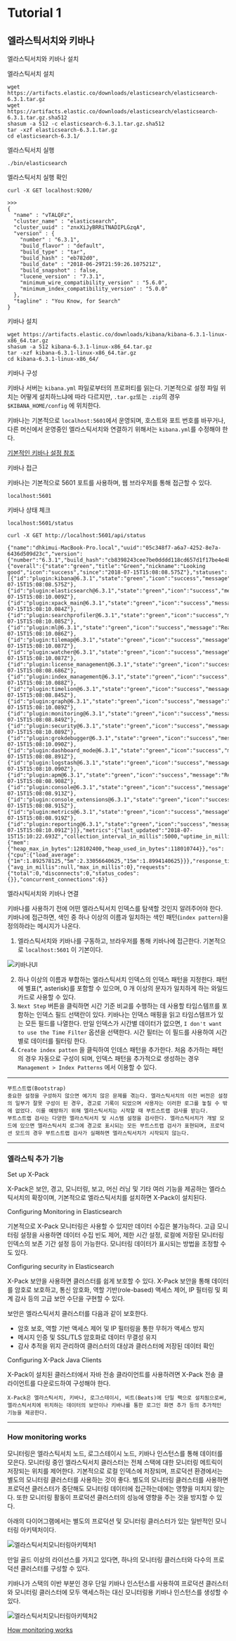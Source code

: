 # Tutorial 1

## 엘라스틱서치와 키바나

엘라스틱서치와 키바나 설치

엘라스틱서치 설치

```
wget https://artifacts.elastic.co/downloads/elasticsearch/elasticsearch-6.3.1.tar.gz
wget https://artifacts.elastic.co/downloads/elasticsearch/elasticsearch-6.3.1.tar.gz.sha512
shasum -a 512 -c elasticsearch-6.3.1.tar.gz.sha512 
tar -xzf elasticsearch-6.3.1.tar.gz
cd elasticsearch-6.3.1/ 
```

엘라스틱서치 실행

```
./bin/elasticsearch
```

엘라스틱서치 실행 확인

```
curl -X GET localhost:9200/

>>>
{
  "name" : "vTALQFz",
  "cluster_name" : "elasticsearch",
  "cluster_uuid" : "znxXiJyBRRiTNADIPLGzqA",
  "version" : {
    "number" : "6.3.1",
    "build_flavor" : "default",
    "build_type" : "tar",
    "build_hash" : "eb782d0",
    "build_date" : "2018-06-29T21:59:26.107521Z",
    "build_snapshot" : false,
    "lucene_version" : "7.3.1",
    "minimum_wire_compatibility_version" : "5.6.0",
    "minimum_index_compatibility_version" : "5.0.0"
  },
  "tagline" : "You Know, for Search"
}
```

키바나 설치

```
wget https://artifacts.elastic.co/downloads/kibana/kibana-6.3.1-linux-x86_64.tar.gz
shasum -a 512 kibana-6.3.1-linux-x86_64.tar.gz 
tar -xzf kibana-6.3.1-linux-x86_64.tar.gz
cd kibana-6.3.1-linux-x86_64/ 
```

키바나 구성

키바나 서버는 `kibana.yml` 파일로부터의 프로퍼티를 읽는다. 기본적으로 설정 파일 위치는 어떻게 설치하느냐에 따라 다르지만, `.tar.gz`또는 `.zip`의 경우 `$KIBANA_HOME/config` 에 위치한다. 

키바나는 기본적으로 `localhost:5601`에서 운영되며, 호스트와 포트 번호를 바꾸거나, 다른 머신에서 운영중인 엘라스틱서치와 연결하기 위해서는 `kibana.yml`를 수정해야 한다.

[기본적인 키바나 설정 참조](https://www.elastic.co/guide/en/kibana/current/settings.html)

키바나 접근

키바나는 기본적으로 5601 포트를 사용하며, 웹 브라우저를 통해 접근할 수 있다.

```
localhost:5601
```

키바나 상태 체크

```
localhost:5601/status

curl -X GET http://localhost:5601/api/status

{"name":"dhkimui-MacBook-Pro.local","uuid":"05c348f7-a6a7-4252-8e7a-6436d509d23c","version":{"number":"6.3.1","build_hash":"cb8398243cee7be0dddd118cd657d1f17be4e4be","build_number":17276,"build_snapshot":false},"status":{"overall":{"state":"green","title":"Green","nickname":"Looking good","icon":"success","since":"2018-07-15T15:08:08.575Z"},"statuses":[{"id":"plugin:kibana@6.3.1","state":"green","icon":"success","message":"Ready","since":"2018-07-15T15:08:08.575Z"},{"id":"plugin:elasticsearch@6.3.1","state":"green","icon":"success","message":"Ready","since":"2018-07-15T15:08:10.009Z"},{"id":"plugin:xpack_main@6.3.1","state":"green","icon":"success","message":"Ready","since":"2018-07-15T15:08:10.084Z"},{"id":"plugin:searchprofiler@6.3.1","state":"green","icon":"success","message":"Ready","since":"2018-07-15T15:08:10.085Z"},{"id":"plugin:ml@6.3.1","state":"green","icon":"success","message":"Ready","since":"2018-07-15T15:08:10.086Z"},{"id":"plugin:tilemap@6.3.1","state":"green","icon":"success","message":"Ready","since":"2018-07-15T15:08:10.087Z"},{"id":"plugin:watcher@6.3.1","state":"green","icon":"success","message":"Ready","since":"2018-07-15T15:08:10.087Z"},{"id":"plugin:license_management@6.3.1","state":"green","icon":"success","message":"Ready","since":"2018-07-15T15:08:08.686Z"},{"id":"plugin:index_management@6.3.1","state":"green","icon":"success","message":"Ready","since":"2018-07-15T15:08:10.088Z"},{"id":"plugin:timelion@6.3.1","state":"green","icon":"success","message":"Ready","since":"2018-07-15T15:08:08.845Z"},{"id":"plugin:graph@6.3.1","state":"green","icon":"success","message":"Ready","since":"2018-07-15T15:08:10.089Z"},{"id":"plugin:monitoring@6.3.1","state":"green","icon":"success","message":"Ready","since":"2018-07-15T15:08:08.849Z"},{"id":"plugin:security@6.3.1","state":"green","icon":"success","message":"Ready","since":"2018-07-15T15:08:10.089Z"},{"id":"plugin:grokdebugger@6.3.1","state":"green","icon":"success","message":"Ready","since":"2018-07-15T15:08:10.090Z"},{"id":"plugin:dashboard_mode@6.3.1","state":"green","icon":"success","message":"Ready","since":"2018-07-15T15:08:08.891Z"},{"id":"plugin:logstash@6.3.1","state":"green","icon":"success","message":"Ready","since":"2018-07-15T15:08:10.090Z"},{"id":"plugin:apm@6.3.1","state":"green","icon":"success","message":"Ready","since":"2018-07-15T15:08:08.908Z"},{"id":"plugin:console@6.3.1","state":"green","icon":"success","message":"Ready","since":"2018-07-15T15:08:08.913Z"},{"id":"plugin:console_extensions@6.3.1","state":"green","icon":"success","message":"Ready","since":"2018-07-15T15:08:08.915Z"},{"id":"plugin:metrics@6.3.1","state":"green","icon":"success","message":"Ready","since":"2018-07-15T15:08:08.919Z"},{"id":"plugin:reporting@6.3.1","state":"green","icon":"success","message":"Ready","since":"2018-07-15T15:08:10.091Z"}]},"metrics":{"last_updated":"2018-07-15T15:10:22.693Z","collection_interval_in_millis":5000,"uptime_in_millis":149183,"process":{"mem":{"heap_max_in_bytes":128102400,"heap_used_in_bytes":118010744}},"os":{"cpu":{"load_average":{"1m":1.892578125,"5m":2.33056640625,"15m":1.8994140625}}},"response_times":{"avg_in_millis":null,"max_in_millis":0},"requests":{"total":0,"disconnects":0,"status_codes":{}},"concurrent_connections":6}}

```

엘라시틱서치와 키바나 연결

키바나를 사용하기 전에 어떤 엘라스틱서치 인덱스를 탐색할 것인지 알려주어야 한다. 키바나에 접근하면, 색인  중 하나 이상의 이름과 일치하는 색인 패턴(`index pattern`)을 정의하라는 메시지가 나온다.

1. 엘라스틱서치와 키바나를 구동하고, 브라우저를 통해 키바나에 접근한다. 기본적으로 `localhost:5601` 이 기본이다. 

![키바나UI](../Image/키바나UI.png)

2. 하나 이상의 이름과 부합하는 엘라스틱서치 인덱스의 인덱스 패턴을 지정한다. 패턴에 별표(*, asterisk)를 포함할 수 있으며, 0 개 이상의 문자가 일치하게 하는 와일드카드로 사용할 수 있다. 
3. `Next Step` 버튼을 클릭하면 시간 기준 비교를 수행하는 데 사용할 타임스템프를 포함하는 인덱스 필드 선택란이 있다. 키바나는 인덱스 매핑을 읽고 타임스템프가 있는 모든 필드를 나열한다. 만일 인덱스가 시간별 데이터가 없으면, `I don't want to use the Time Filter` 옵션을 선택한다. 시간 필터는 이 필드를 사용하여 시간별로 데이터를 필터링 한다. 
4. `Create index patten` 을 클릭하여 인데스 패턴을 추가한다. 처음 추가하는 패턴의 경우 자동으로 구성이 되며, 인덱스 패턴을 추가적으로 생성하는 경우 `Management > Index Patterns` 에서 이용할 수 있다. 

-----

```
부트스트랩(Bootstrap)
중요한 설정을 구성하지 않으면 예기치 않은 문제를 겪는다. 엘라스틱서치의 이전 버전은 설정의 일부가 잘못 구성이 된 경우, 경고로 기록이 되었으며 사용자는 이러한 로그를 놓칠 수 밖에 없었다. 이를 예방하기 위해 엘라스틱서치는 시작할 때 부트스트랩 검사를 받는다.
부트스트랩 검사는 다양한 엘라스틱서치 및 시스템 설정을 검사한다. 엘라스틱서치가 개발 모드에 있으면 엘라스틱서치 로그에 경고로 표시되는 모든 부트스트랩 검사가 표현되며, 프로덕션 모드의 경우 부트스트랩 검사가 실패하면 엘라스틱서치가 시작되지 않는다.
```

-----

### 엘라스틱 추가 기능

Set up X-Pack

X-Pack은 보안, 경고, 모니터링, 보고, 머신 러닝 및 기타 여러 기능을 제공하는 엘라스틱서치의 확장이며, 기본적으로 엘라스틱서치를 설치하면 X-Pack이 설치된다.

Configuring Monitoring in Elasticsearch

기본적으로 X-Pack 모니터링은 사용할 수 있지만 데이터 수집은 불가능하다. 고급 모니터링 설정을 사용하면 데이터 수집 빈도 제어, 제한 시간 설정, 로컬에 저장된 모니터링 인덱스의 보존 기간 설정 등이 가능한다. 모니터링 데이터가 표시되는 방법을 조정할 수도 있다.

Configuring security in Elasticsearch

X-Pack 보안을 사용하면 클러스터를 쉽게 보호할 수 있다. X-Pack 보안을 통해 데이터를 암호로 보호하고, 통신 암호화, 역할 기반(role-based) 액세스 제어, IP 필터링 및 회계 감사 등의 고급 보안 수단을 구현할 수 있다.

보안은 엘라스틱서치 클러스터를 다음과 같이 보호한다.

- 암호 보호, 역할 기반 액세스 제어 및 IP 필터링을 통한 무허가 액세스 방지
- 메시지 인증 및 SSL/TLS 암호화로 데이터 무결성 유지
- 감사 추적을 위지 관리하여 클러스터의 대상과 클러스터에 저장된 데이터 확인

Configuring X-Pack Java Clients

X-Pack이 설치된 클러스터에서 자바 전송 클라이언트를 사용하려면 X-Pack 전송 클라이언트를 다운로드하여 구성해야 한다.

```
X-Pack은 엘라스틱서치, 키바나, 로그스테이시, 비트(Beats)에 단일 팩으로 설치됨으로써, 엘라스틱서치에 위치하는 데이터의 보안이나 키바나를 통한 로그인 화면 추가 등의 추가적인 기능을 제공한다.
```

-----

### How monitoring works

모니터링은 엘라스틱서치 노드, 로그스테이시 노드, 키바나 인스턴스를 통해 데이터를 모은다. 모니터링 중인 엘라스틱서치 클러스터는 전체 스택에 대한 모니터링 메트릭이 저장되는 위치를 제어한다. 기본적으로 로컬 인덱스에 저장되며, 프로덕션 환경에서는 별도의 모니터링 클러스터를 사용하는 것이 좋다. 별도의 모니터링 클러스터를 사용하면 프로덕션 클러스터가 중단해도 모니터링 데이터에 접근하는데에는 영향을 미치지 않는다. 또한 모니터링 활동이 프로덕션 클러스터의 성능에 영향을 주는 것을 방지할 수 있다.

아래의 다이어그램에서는 별도의 프로덕션 및 모니터링 클러스터가 있는 일반적인 모니터링 아키텍처이다.

![엘라스틱서치모니터링아키텍처1](../Image/엘라스틱서치모니터링아키텍처1.png)

만일 골드 이상의 라이선스를 가지고 있다면, 하나의 모니터링 클러스터와 다수의 프로덕션 클러스터를 구성할 수 있다.

키바나가 스택의 이반 부분인 경우 단일 키바나 인스턴스를 사용하여 프로덕션 클러스터와 모니터링 클러스터에 모두 액세스하는 대신 모니터링용 키바나 인스턴스를 생성할 수 있다.

![엘라스틱서치모니터링아키텍처2](../Image/엘라스틱서치모니터링아키텍처2.png)

[How monitoring works](https://www.elastic.co/guide/en/elastic-stack-overview/6.3/how-monitoring-works.html)

